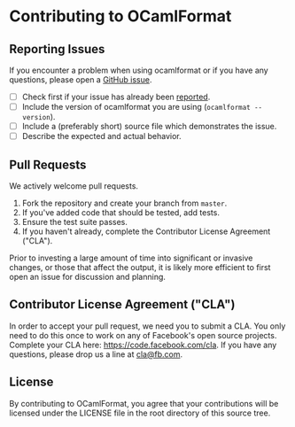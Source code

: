 # Contributing to OCamlFormat

## Reporting Issues

If you encounter a problem when using ocamlformat or if you have any questions, please open a [GitHub issue](https://github.com/ocaml-ppx/ocamlformat/issues/).

- [ ] Check first if your issue has already been [reported](https://github.com/ocaml-ppx/ocamlformat/issues/).
- [ ] Include the version of ocamlformat you are using (`ocamlformat --version`).
- [ ] Include a (preferably short) source file which demonstrates the issue.
- [ ] Describe the expected and actual behavior.

## Pull Requests

We actively welcome pull requests.

1. Fork the repository and create your branch from `master`.
2. If you've added code that should be tested, add tests.
3. Ensure the test suite passes.
4. If you haven't already, complete the Contributor License Agreement ("CLA").

Prior to investing a large amount of time into significant or invasive changes, or those that affect the output, it is likely more efficient to first open an issue for discussion and planning.

## Contributor License Agreement ("CLA")

In order to accept your pull request, we need you to submit a CLA. You only need to do this once to work on any of Facebook's open source projects. Complete your CLA here: <https://code.facebook.com/cla>. If you have any questions, please drop us a line at cla@fb.com.

## License

By contributing to OCamlFormat, you agree that your contributions will be licensed under the LICENSE file in the root directory of this source tree.
